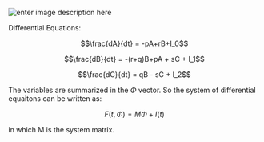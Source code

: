 
![enter image description here](https://raw.githubusercontent.com/alifele/Computational-Physics/main/Biophysics/PBPK%20for%20DOTATATE/BenchMarking/diagram.PNG)

Differential Equations:

$$\frac{dA}{dt} = -pA+rB+I_0$$

$$\frac{dB}{dt} = -(r+q)B+pA + sC + I_1$$

$$\frac{dC}{dt} = qB - sC + I_2$$


The variables are summarized in the $\Phi$ vector. So the system of differential equaitons can be written as:

$$F(t,\Phi) = M\Phi + I(t)$$

in which M is the system matrix.

